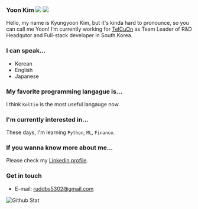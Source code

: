 ### Yoon Kim ![](https://www.codewars.com/users/pemassi/badges/micro) ![](https://komarev.com/ghpvc/?username=pemassi&label=Profile%20views&color=0e75b6&style=flat)
Hello, my name is Kyungyoon Kim, but it's kinda hard to pronounce, so you can call me Yoon!
I’m currently working for [TelCuOn](https://www.telcuon.com) as Team Leader of R&D Headqutor and Full-stack developer in South Korea.

### I can speak...
- Korean
- English
- Japanese

### My favorite programming langague is...
I think `Koltin` is the most useful langauge now.

### I'm currently interested in...
These days, I'm learning `Python`, `ML`, `Finance`.

### If you wanna know more about me...
Please check my [Linkedin profile](https://www.linkedin.com/in/kyungyoon-kim-2aa216133/). 

### Get in touch
- E-mail: ruddbs5302@gmail.com

![Github Stat](https://github-readme-stats.vercel.app/api?username=pemassi&show_icons=true)
